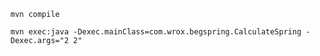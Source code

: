 ```
mvn compile
```

```
mvn exec:java -Dexec.mainClass=com.wrox.begspring.CalculateSpring -Dexec.args="2 2"
```
